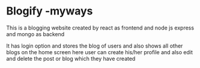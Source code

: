 # Blogify -myways
This is a blogging website created by react as frontend and node js express and mongo as backend 

It  has login option and stores the blog of users and also shows all other blogs on the home screen 
here user can create his/her profile and also edit and delete the post or blog which they have created 
